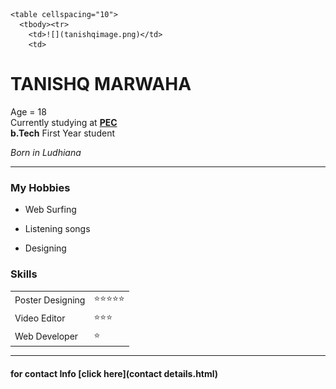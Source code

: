 
    <table cellspacing="10">
      <tbody><tr>
        <td>![](tanishqimage.png)</td>
        <td>
# TANISHQ MARWAHA
Age = 18   
Currently studying at **[PEC](https://pec.ac.in/)**   
&#13;&#10;        **b.Tech** First Year student

*Born in Ludhiana*

</td>
      </tr>
    </tbody></table>

    
- - -
    
### My Hobbies
    
      
- Web Surfing
      
- Listening songs
      
- Designing

    
    
### Skills
    
<table cellspacing="10">
      <tbody><tr>
        <td>Poster Designing</td>
        <td>⭐⭐⭐⭐⭐</td>
      </tr>
      <tr>
        <td>Video Editor</td>
        <td>⭐⭐⭐</td>
      </tr>
      <tr>
        <td>Web Developer</td>
        <td>⭐</td>
      </tr>
    </tbody></table>
    
- - -
    
#### for contact Info [click here](contact details.html)



  

